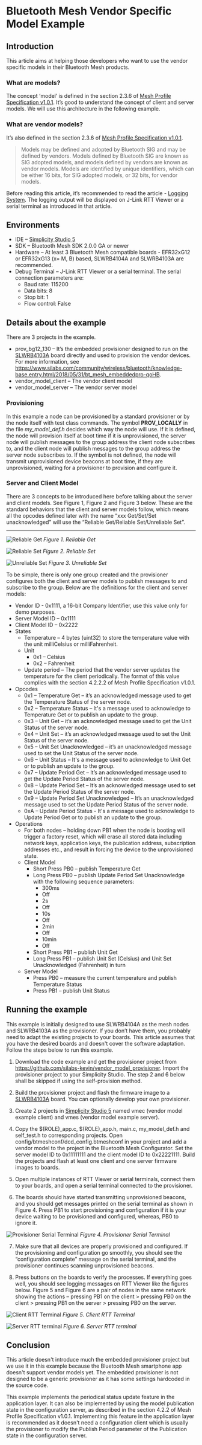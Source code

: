 # Bluetooth Mesh Vendor Specific Model Example

## Introduction

This article aims at helping those developers who want to use the vendor specific models in their Bluetooth Mesh products.

### What are models?

The concept ‘model’ is defined in the section 2.3.6 of [Mesh Profile Specification v1.0.1](https://www.bluetooth.org/docman/handlers/downloaddoc.ashx?doc_id=457092). It’s good to understand the concept of client and server models. We will use this architecture in the following example.

### What are vendor models?

It’s also defined in the section 2.3.6 of [Mesh Profile Specification v1.0.1](https://www.bluetooth.org/docman/handlers/downloaddoc.ashx?doc_id=457092).

>Models may be defined and adopted by Bluetooth SIG and may be defined by vendors. Models defined by Bluetooth SIG are known as SIG adopted models, and models defined by vendors are known as vendor models. Models are identified by unique identifiers, which can be either 16 bits, for SIG adopted models, or 32 bits, for vendor models.

Before reading this article, it’s recommended to read the article - [Logging System](https://docs.silabs.com/bluetooth/latest/code-examples/tools/log-system). The logging output will be displayed on J-Link RTT Viewer or a serial terminal as introduced in that article.

## Environments

- IDE – [Simplicity Studio 5](https://www.silabs.com/developers/simplicity-studio)
- SDK – Bluetooth Mesh SDK 2.0.0 GA or newer
- Hardware – At least 3 Bluetooth Mesh compatible boards - EFR32xG12 or EFR32xG13 (x= M, B) based, SLWRB4104A and SLWRB4103A are recommended.
- Debug Terminal – J-Link RTT Viewer or a serial terminal. The serial connection parameters are:
  - Baud rate: 115200
  - Data bits: 8
  - Stop bit: 1
  - Flow control: False

## Details about the example

There are 3 projects in the example.

- prov_bg12_130 – It’s the embedded provisioner designed to run on the [SLWRB4103A](https://www.silabs.com/development-tools/wireless/bluetooth/slwrb4103a-efr32bg12-bluetooth-radio-board) board directly and used to provision the vendor devices. For more information, see <https://www.silabs.com/community/wireless/bluetooth/knowledge-base.entry.html/2018/05/31/bt_mesh_embeddedpro-qoHB>.
- vendor_model_client – The vendor client model
- vendor_model_server – The vendor server model

### Provisioning

In this example a node can be provisioned by a standard provisioner or by the node itself with test class commands. The symbol **PROV_LOCALLY** in the file *my_model_def.h* decides which way the node will use. If it is defined, the node will provision itself at boot time if it is unprovisioned, the server node will publish messages to the group address the client node subscribes to, and the client node will publish messages to the group address the server node subscribes to. If the symbol is not defined, the node will transmit unprovisioned device beacons at boot time, if they are unprovisioned, waiting for a provisioner to provision and configure it.

### Server and Client Model

There are 3 concepts to be introduced here before talking about the server and client models. See Figure 1, Figure 2 and Figure 3 below. These are the standard behaviors that the client and server models follow, which means all the opcodes defined later with the name “xxx Get/Set/Set unacknowledged” will use the “Reliable Get/Reliable Set/Unreliable Set”.

---

![Reliable Get](kba_images/f1.png)
*Figure 1. Reliable Get*

![Reliable Set](kba_images/f2.png)
*Figure 2. Reliable Set*

![Unreliable Set](kba_images/f3.png)
*Figure 3. Unreliable Set*

To be simple, there is only one group created and the provisioner configures both the client and server models to publish messages to and subscribe to the group. Below are the definitions for the client and server models:

- Vendor ID - 0x1111, a 16-bit Company Identifier, use this value only for demo purposes.
- Server Model ID – 0x1111
- Client Model ID – 0x2222
- States
  - Temperature – 4 bytes (uint32) to store the temperature value with the unit milliCelsius or milliFahrenheit.
  - Unit
    - 0x1 – Celsius
    - 0x2 – Fahrenheit
  - Update period – The period that the vendor server updates the temperature for the client periodically. The format of this value complies with the section 4.2.2.2 of Mesh Profile Specification v1.0.1.
- Opcodes
  - 0x1 – Temperature Get – it’s an acknowledged message used to get the Temperature Status of the server node.
  - 0x2 – Temperature Status – It's a message used to acknowledge to Temperature Get or to publish an update to the group.
  - 0x3 – Unit Get – it’s an acknowledged message used to get the Unit Status of the server node.
  - 0x4 – Unit Set – it’s an acknowledged message used to set the Unit Status of the server node.
  - 0x5 – Unit Set Unacknowledged – it’s an unacknowledged message used to set the Unit Status of the server node.
  - 0x6 – Unit Status – It's a message used to acknowledge to Unit Get or to publish an update to the group.
  - 0x7 – Update Period Get – It’s an acknowledged message used to get the Update Period Status of the server node.
  - 0x8 – Update Period Set – It’s an acknowledged message used to set the Update Period Status of the server node.
  - 0x9 – Update Period Set Unacknowledged – It’s an unacknowledged message used to set the Update Period Status of the server node.
  - 0xA – Update Period Status - It's a message used to acknowledge to Update Period Get or to publish an update to the group.
- Operations
  - For both nodes – holding down PB1 when the node is booting will trigger a factory reset, which will erase all stored data including network keys, application keys, the publication address, subscription addresses etc., and result in forcing the device to the unprovisioned state.
  - Client Model
    - Short Press PB0 – publish Temperature Get
    - Long Press PB0 – publish Update Period Set Unacknowledge with the following sequence parameters:
      - 300ms
      - Off
      - 2s
      - Off
      - 10s
      - Off
      - 2min
      - Off
      - 10min
      - Off
    - Short Press PB1 – publish Unit Get
    - Long Press PB1 – publish Unit Set (Celsius) and Unit Set Unacknowledged (Fahrenheit) in turn
  - Server Model
    - Press PB0 – measure the current temperature and publish Temperature Status
    - Press PB1 – publish Unit Status

## Running the example

This example is initially designed to use SLWRB4104A as the mesh nodes and SLWRB4103A as the provisioner. If you don’t have them, you probably need to adapt the existing projects to your boards. This article assumes that you have the desired boards and doesn't cover the software adaptation. Follow the steps below to run this example.

1. Download the code example and get the provisioner project from <https://github.com/silabs-kevin/vendor_model_provisioner>. Import the provisioner project to your Simplicity Studio. The step 2 and 6 below shall be skipped if using the self-provision method.

2. Build the provisioner project and flash the firmware image to a [SLWRB4103A](https://www.silabs.com/development-tools/wireless/bluetooth/slwrb4103a-efr32bg12-bluetooth-radio-board) board. You can optionally develop your own provisioner.

3. Create 2 projects in [Simplicity Studio 5](https://www.silabs.com/developers/simplicity-studio) named vmec (vendor model example client) and vmes (vendor model example server).

4. Copy the $(ROLE)_app.c, $(ROLE)_app.h, main.c, my_model_def.h and self_test.h to corresponding projects. Open config/btmeshconf/dcd_config.btmeshconf in your project and add a vendor model to the project in the Bluetooth Mesh Configurator. Set the server model ID to 0x11111111 and the client model ID to 0x22221111. Build the projects and flash at least one client and one server firmware images to boards.

5. Open multiple instances of RTT Viewer or serial terminals, connect them to your boards, and open a serial terminal connected to the provisioner.

6. The boards should have started transmitting unprovisioned beacons, and you should get messages printed on the serial terminal as shown in Figure 4. Press PB1 to start provisioning and configuration if it is your device waiting to be provisioned and configured, whereas, PB0 to ignore it.

![Provisioner Serial Terminal](kba_images/f4.png)
*Figure 4. Provisioner Serial Terminal*

7. Make sure that all devices are properly provisioned and configured. If the provisioning and configuration go smoothly, you should see the “configuration complete” message on the serial terminal, and the provisioner continues scanning unprovisioned beacons.

8. Press buttons on the boards to verify the processes. If everything goes well, you should see logging messages on RTT Viewer like the figures below. Figure 5 and Figure 6 are a pair of nodes in the same network showing the actions – pressing PB1 on the client > pressing PB0 on the client > pressing PB1 on the server > pressing PB0 on the server.

![Client RTT Terminal](kba_images/client.png)
*Figure 5. Client RTT Terminal*

![Server RTT terminal](kba_images/server.png)
*Figure 6. Server RTT terminal*

## Conclusion

This article doesn't introduce much the embedded provisioner project but we use it in this example because the Bluetooth Mesh smartphone app doesn't support vendor models yet. The embedded provisioner is not designed to be a generic provisioner as it has some settings hardcoded in the source code.

This example implements the periodical status update feature in the application layer. It can also be implemented by using the model publication state in the configuration server, as described in the section 4.2.2 of Mesh Profile Specification v1.0.1. Implementing this feature in the application layer is recommended as it doesn't need a configuration client which is usually the provisioner to modify the Publish Period parameter of the Publication state in the configuration server.
